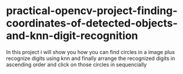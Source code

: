 # practical-opencv-project-finding-coordinates-of-detected-objects-and-knn-digit-recognition
In this project i will show you how you can find circles in a image plus recognize digits using knn and finally arrange the recognized digits in ascending order and click on those circles in sequencially

